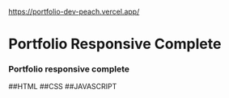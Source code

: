 https://portfolio-dev-peach.vercel.app/

# Portfolio Responsive Complete
### Portfolio responsive complete
##HTML ##CSS ##JAVASCRIPT
